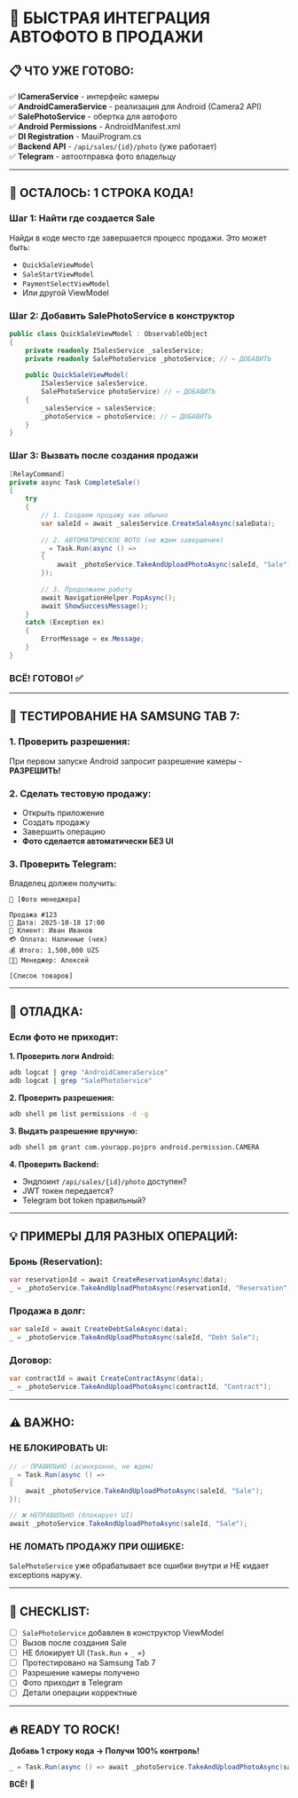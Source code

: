 # 🚀 БЫСТРАЯ ИНТЕГРАЦИЯ АВТОФОТО В ПРОДАЖИ

## 📋 ЧТО УЖЕ ГОТОВО:

✅ **ICameraService** - интерфейс камеры  
✅ **AndroidCameraService** - реализация для Android (Camera2 API)  
✅ **SalePhotoService** - обертка для автофото  
✅ **Android Permissions** - AndroidManifest.xml  
✅ **DI Registration** - MauiProgram.cs  
✅ **Backend API** - `/api/sales/{id}/photo` (уже работает)  
✅ **Telegram** - автоотправка фото владельцу  

---

## 🎯 ОСТАЛОСЬ: 1 СТРОКА КОДА!

### **Шаг 1: Найти где создается Sale**

Найди в коде место где завершается процесс продажи. Это может быть:
- `QuickSaleViewModel`
- `SaleStartViewModel`
- `PaymentSelectViewModel`
- Или другой ViewModel

### **Шаг 2: Добавить SalePhotoService в конструктор**

```csharp
public class QuickSaleViewModel : ObservableObject
{
    private readonly ISalesService _salesService;
    private readonly SalePhotoService _photoService; // ← ДОБАВИТЬ
    
    public QuickSaleViewModel(
        ISalesService salesService,
        SalePhotoService photoService) // ← ДОБАВИТЬ
    {
        _salesService = salesService;
        _photoService = photoService; // ← ДОБАВИТЬ
    }
}
```

### **Шаг 3: Вызвать после создания продажи**

```csharp
[RelayCommand]
private async Task CompleteSale()
{
    try
    {
        // 1. Создаем продажу как обычно
        var saleId = await _salesService.CreateSaleAsync(saleData);
        
        // 2. АВТОМАТИЧЕСКОЕ ФОТО (не ждем завершения)
        _ = Task.Run(async () => 
        {
            await _photoService.TakeAndUploadPhotoAsync(saleId, "Sale");
        });
        
        // 3. Продолжаем работу
        await NavigationHelper.PopAsync();
        await ShowSuccessMessage();
    }
    catch (Exception ex)
    {
        ErrorMessage = ex.Message;
    }
}
```

### **ВСЁ! ГОТОВО!** ✅

---

## 📱 ТЕСТИРОВАНИЕ НА SAMSUNG TAB 7:

### **1. Проверить разрешения:**
При первом запуске Android запросит разрешение камеры - **РАЗРЕШИТЬ!**

### **2. Сделать тестовую продажу:**
- Открыть приложение
- Создать продажу
- Завершить операцию
- **Фото сделается автоматически БЕЗ UI**

### **3. Проверить Telegram:**
Владелец должен получить:
```
📸 [Фото менеджера]

Продажа #123
📅 Дата: 2025-10-18 17:00
👤 Клиент: Иван Иванов
💳 Оплата: Наличные (чек)
💰 Итого: 1,500,000 UZS
👨‍💼 Менеджер: Алексей

[Список товаров]
```

---

## 🐛 ОТЛАДКА:

### **Если фото не приходит:**

**1. Проверить логи Android:**
```bash
adb logcat | grep "AndroidCameraService"
adb logcat | grep "SalePhotoService"
```

**2. Проверить разрешения:**
```bash
adb shell pm list permissions -d -g
```

**3. Выдать разрешение вручную:**
```bash
adb shell pm grant com.yourapp.pojpro android.permission.CAMERA
```

**4. Проверить Backend:**
- Эндпоинт `/api/sales/{id}/photo` доступен?
- JWT токен передается?
- Telegram bot token правильный?

---

## 💡 ПРИМЕРЫ ДЛЯ РАЗНЫХ ОПЕРАЦИЙ:

### **Бронь (Reservation):**
```csharp
var reservationId = await CreateReservationAsync(data);
_ = _photoService.TakeAndUploadPhotoAsync(reservationId, "Reservation");
```

### **Продажа в долг:**
```csharp
var saleId = await CreateDebtSaleAsync(data);
_ = _photoService.TakeAndUploadPhotoAsync(saleId, "Debt Sale");
```

### **Договор:**
```csharp
var contractId = await CreateContractAsync(data);
_ = _photoService.TakeAndUploadPhotoAsync(contractId, "Contract");
```

---

## ⚠️ ВАЖНО:

### **НЕ БЛОКИРОВАТЬ UI:**
```csharp
// ✅ ПРАВИЛЬНО (асинхронно, не ждем)
_ = Task.Run(async () => 
{
    await _photoService.TakeAndUploadPhotoAsync(saleId, "Sale");
});

// ❌ НЕПРАВИЛЬНО (блокирует UI)
await _photoService.TakeAndUploadPhotoAsync(saleId, "Sale");
```

### **НЕ ЛОМАТЬ ПРОДАЖУ ПРИ ОШИБКЕ:**
`SalePhotoService` уже обрабатывает все ошибки внутри и НЕ кидает exceptions наружу.

---

## 🎯 CHECKLIST:

- [ ] `SalePhotoService` добавлен в конструктор ViewModel
- [ ] Вызов после создания Sale
- [ ] НЕ блокирует UI (`Task.Run` + `_` =)
- [ ] Протестировано на Samsung Tab 7
- [ ] Разрешение камеры получено
- [ ] Фото приходит в Telegram
- [ ] Детали операции корректные

---

## 🔥 READY TO ROCK!

**Добавь 1 строку кода → Получи 100% контроль!**

```csharp
_ = Task.Run(async () => await _photoService.TakeAndUploadPhotoAsync(saleId, "Sale"));
```

**ВСЁ!** 🚀
